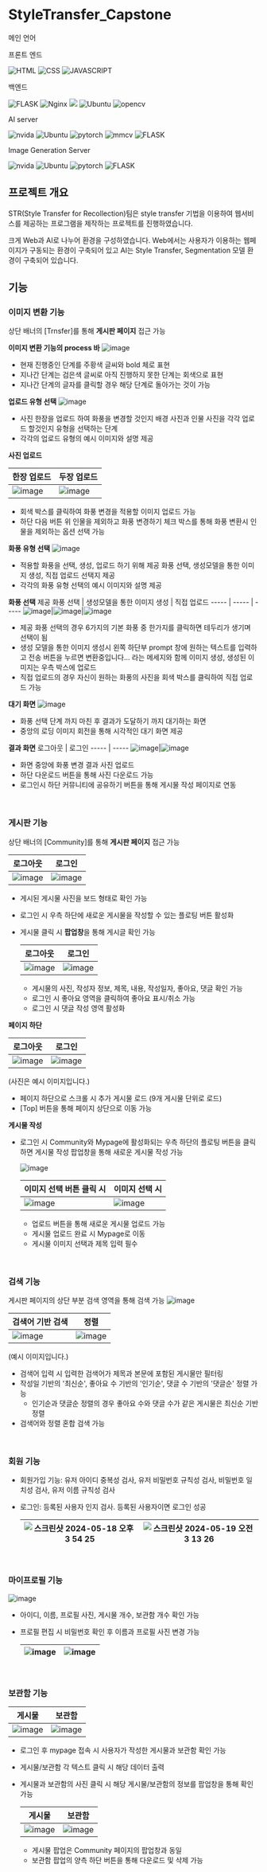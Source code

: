 # StyleTransfer_Capstone
메인 언어




프론트 엔드

![HTML](https://img.shields.io/badge/HTML5-E34F26?style=for-the-badge&logo=html5&logoColor=white)
![CSS](https://img.shields.io/badge/CSS-239120?&style=for-the-badge&logo=css3&logoColor=white)
![JAVASCRIPT](https://img.shields.io/badge/JavaScript-F7DF1E?style=for-the-badge&logo=JavaScript&logoColor=white)

백엔드

![FLASK](https://img.shields.io/badge/Flask-000000?style=for-the-badge&logo=flask&logoColor=white)
![Nginx](https://img.shields.io/badge/Nginx-009639?style=for-the-badge&logo=nginx&logoColor=white)
![](https://img.shields.io/badge/uWSGI-4EA94B?style=for-the-badge&logo=&logoColor=white)
![Ubuntu](https://img.shields.io/badge/Ubuntu_22.04-E95420?style=for-the-badge&logo=ubuntu&logoColor=white)
![opencv](https://img.shields.io/badge/opencv-5c3ee8?style=for-the-badge&logo=opencv&logoColor=white)

AI server

![nvida](https://img.shields.io/badge/NVIDIA-RTX2070-76B900?style=for-the-badge&logo=nvidia&logoColor=white)
![Ubuntu](https://img.shields.io/badge/Ubuntu_20.04-E95420?style=for-the-badge&logo=ubuntu&logoColor=white)
![pytorch](https://img.shields.io/badge/pytorch-EE4C2C?style=for-the-badge&logo=pytorch&logoColor=white)
![mmcv](https://img.shields.io/badge/mmcv-4285F4?style=for-the-badge&logo=mmcv&logoColor=white)
![FLASK](https://img.shields.io/badge/Flask-000000?style=for-the-badge&logo=flask&logoColor=white)

Image Generation Server

![nvida](https://img.shields.io/badge/NVIDIA-RTX3080-76B900?style=for-the-badge&logo=nvidia&logoColor=white)
![Ubuntu](https://img.shields.io/badge/Ubuntu_22.04-E95420?style=for-the-badge&logo=ubuntu&logoColor=white)
![pytorch](https://img.shields.io/badge/pytorch-EE4C2C?style=for-the-badge&logo=pytorch&logoColor=white)
![FLASK](https://img.shields.io/badge/Flask-000000?style=for-the-badge&logo=flask&logoColor=white)


## 프로젝트 개요
STR(Style Transfer for Recollection)팀은 style transfer 기법을 이용하여 웹서비스를 제공하는 프로그램을 제작하는 프로젝트를 진행하였습니다. 

크게 Web과 AI로 나누어 환경을 구성하였습니다. Web에서는 사용자가 이용하는 웹페이지가 구동되는 환경이 구축되어 있고 AI는 Style Transfer, Segmentation 모델 환경이 구축되어 있습니다.

## 기능

### 이미지 변환 기능

상단 배너의 [Trnsfer]를 통해 **게시판 페이지** 접근 가능

**이미지 변환 기능의 process 바**
![image](https://github.com/STRCapstone/StyleTransfer_Capstone/assets/54662446/1e23974b-af35-4fd4-b067-584321be730e)

- 현재 진행중인 단계를 주황색 글씨와 bold 체로 표현
- 지나간 단계는 검은색 글씨로 아직 진행하지 못한 단계는 회색으로 표현
- 지나간 단계의 글자를 클릭할 경우 해당 단계로 돌아가는 것이 가능

**업로드 유형 선택**
![image](https://github.com/STRCapstone/StyleTransfer_Capstone/assets/54662446/b4d7a99a-b4d6-451a-b7e5-40bc114ebd85)

- 사진 한장을 업로드 하여 화풍을 변경할 것인지 배경 사진과 인물 사진을 각각 업로드 할것인지 유형을 선택하는 단계
- 각각의 업로드 유형의 예시 이미지와 설명 제공


**사진 업로드**

한장 업로드 | 두장 업로드
----- | -----
![image](https://github.com/STRCapstone/StyleTransfer_Capstone/assets/54662446/f3fc0136-da2f-444e-bfb2-59628c7dcef5)|![image](https://github.com/STRCapstone/StyleTransfer_Capstone/assets/54662446/c1d54d7a-daf6-4bc8-aacd-78a393fbde3a)

- 회색 박스를 클릭하여 화풍 변경을 적용할 이미지 업로드 가능
- 하단 다음 버튼 위 인물을 제외하고 화풍 변경하기 체크 박스를 통해 화풍 변환시 인물을 제외하는 옵션 선택 가능


**화풍 유형 선택**
![image](https://github.com/STRCapstone/StyleTransfer_Capstone/assets/54662446/fcc5824c-e5a8-453a-ae49-6809a20b41f8)

- 적용할 화풍을 선택, 생성, 업로드 하기 위해 제공 화풍 선택, 생성모델을 통한 이미지 생성, 직접 업로드 선택지 제공
- 각각의 화풍 유형 선택의 예시 이미지와 설명 제공

**화풍 선택**
제공 화풍 선택 | 생성모델을 통한 이미지 생성 | 직접 업로드
----- | ----- | -----
![image](https://github.com/STRCapstone/StyleTransfer_Capstone/assets/54662446/e7bed627-2e60-49a1-9a4a-ceabb7e05e5f)|![image](https://github.com/STRCapstone/StyleTransfer_Capstone/assets/54662446/e207e2fa-0c21-4e64-b8a5-6e1aff9acf95)|![image](https://github.com/STRCapstone/StyleTransfer_Capstone/assets/54662446/9aba12a9-1989-40a0-95f6-d89a0e4af4b5)

- 제공 화풍 선택의 경우 6가지의 기본 화풍 중 한가지를 클릭하면 테두리가 생기며 선택이 됨
- 생성 모델을 통한 이미지 생성시 왼쪽 하단부 prompt 창에 원하는 텍스트를 입력하고 전송 버튼을 누르면 변환중입니다... 라는 메세지와 함께 이미지 생성, 생성된 이미지는 우측 박스에 업로드
- 직접 업로드의 경우 자신이 원하는 화풍의 사진을 회색 박스를 클릭하여 직접 업로드 가능

**대기 화면**
![image](https://github.com/STRCapstone/StyleTransfer_Capstone/assets/54662446/0889f3aa-5486-40d1-a4b5-99e1e97ae757)

- 화풍 선택 단계 까지 마친 후 결과가 도달하기 까지 대기하는 화면
- 중앙의 로딩 이미지 회전을 통해 시각적인 대기 화면 제공 

**결과 화면**
로그아웃 | 로그인
----- | -----
![image](https://github.com/STRCapstone/StyleTransfer_Capstone/assets/54662446/235b1ed4-fa0b-4eb5-af1b-11825125b776)|![image](https://github.com/STRCapstone/StyleTransfer_Capstone/assets/54662446/3ebe1f85-f25d-4819-a3b5-13be3cf40966)


- 화면 중앙에 화풍 변경 결과 사진 업로드
- 하단 다운로드 버튼을 통해 사진 다운로드 가능
- 로그인시 하단 커뮤니티에 공유하기 버튼을 통해 게시물 작성 페이지로 연동

<br/>


### 게시판 기능

상단 배너의 [Community]를 통해 **게시판 페이지** 접근 가능

로그아웃 | 로그인
----- | -----
![image](https://github.com/STRCapstone/StyleTransfer_Capstone/assets/94973258/0b161f18-afaa-4bde-a2e7-e5f5e237bb5e) | ![image](https://github.com/STRCapstone/StyleTransfer_Capstone/assets/94973258/e45af61a-e7c9-419f-ad25-315774d8124d)

- 게시된 게시물 사진을 보드 형태로 확인 가능
- 로그인 시 우측 하단에 새로운 게시물을 작성할 수 있는 플로팅 버튼 활성화

- 게시물 클릭 시 **팝업창**을 통해 게시글 확인 가능
  
  로그아웃 | 로그인
  ----- | -----
  ![image](https://github.com/STRCapstone/StyleTransfer_Capstone/assets/94973258/d78789f5-a40e-4bc1-a1ac-c5702689d470) | ![image](https://github.com/STRCapstone/StyleTransfer_Capstone/assets/94973258/130b0fa3-8a25-4b64-a4bb-2703adfa6ee3)
  
  - 게시물의 사진, 작성자 정보, 제목, 내용, 작성일자, 좋아요, 댓글 확인 가능
  - 로그인 시 좋아요 영역을 클릭하여 좋아요 표시/취소 가능
  - 로그인 시 댓글 작성 영역 활성화

**페이지 하단**

로그아웃 | 로그인
----- | -----
![image](https://github.com/STRCapstone/StyleTransfer_Capstone/assets/94973258/6e9fe430-7abd-4835-be17-548c5f6963c3) | ![image](https://github.com/STRCapstone/StyleTransfer_Capstone/assets/94973258/32d4be55-9498-4124-bff0-4663ed12f84c)

(사진은 예시 이미지입니다.)

- 페이지 하단으로 스크롤 시 추가 게시물 로드 (9개 게시물 단위로 로드)
- [Top] 버튼을 통해 페이지 상단으로 이동 가능


**게시물 작성**
- 로그인 시 Community와 Mypage에 활성화되는 우측 하단의 플로팅 버튼을 클릭하면 게시물 작성 팝업창을 통해 새로운 게시물 작성 가능

  ![image](https://github.com/STRCapstone/StyleTransfer_Capstone/assets/94973258/ebe2d978-7453-4187-9df2-6ef8938e2998)

  이미지 선택 버튼 클릭 시 | 이미지 선택 시
  ----- | -----
  ![image](https://github.com/STRCapstone/StyleTransfer_Capstone/assets/94973258/e692a73c-9d9b-47c9-8f2e-4519bc43ebea) | ![image](https://github.com/STRCapstone/StyleTransfer_Capstone/assets/94973258/1022c720-5bfd-4821-862a-52cedd055128)

  - 업로드 버튼을 통해 새로운 게시물 업로드 가능
  - 게시물 업로드 완료 시 Mypage로 이동
  - 게시물 이미지 선택과 제목 입력 필수

<br/>


### 검색 기능
게시판 페이지의 상단 부분 검색 영역을 통해 검색 가능
![image](https://github.com/STRCapstone/StyleTransfer_Capstone/assets/94973258/65cf4ce7-42ab-4281-bc25-e26ee4469ad2)

검색어 기반 검색 | 정렬
----- | -----
![image](https://github.com/STRCapstone/StyleTransfer_Capstone/assets/94973258/d322ecf1-7043-4357-b654-7d973673a4b0) | ![image](https://github.com/STRCapstone/StyleTransfer_Capstone/assets/94973258/2f7ffc13-d8e7-4f12-a90f-4ee0af3a05b2)

(예시 이미지입니다.)
- 검색어 입력 시 입력한 검색어가 제목과 본문에 포함된 게시물만 필터링
- 작성일 기반의 '최신순', 좋아요 수 기반의 '인기순', 댓글 수 기반의 '댓글순' 정렬 가능
  - 인기순과 댓글순 정렬의 경우 좋아요 수와 댓글 수가 같은 게시물은 최신순 기반 정렬
- 검색어와 정렬 혼합 검색 가능

<br/>


### 회원 기능
- 회원가입 기능: 유저 아이디 중복성 검사, 유저 비밀번호 규칙성 검사, 비밀번호 일치성 검사, 유저 이름 규칙성 검사
- 로그인: 등록된 사용자 인지 검사. 등록된 사용자이면 로그인 성공
  
  ![스크린샷 2024-05-18 오후 3 54 25](https://github.com/STRCapstone/StyleTransfer_Capstone/assets/56315335/5e115089-6a69-4c06-9edd-b6cd407e8108) | ![스크린샷 2024-05-19 오전 3 13 26](https://github.com/STRCapstone/StyleTransfer_Capstone/assets/56315335/195c9065-2950-4657-a051-78d5bcb389d7)
  ----- | -----
  

<br/>


### 마이프로필 기능
![image](https://github.com/STRCapstone/StyleTransfer_Capstone/assets/94973258/a8d76d2c-1ca3-4e7e-a5af-c81047ee770f)

- 아이디, 이름, 프로필 사진, 게시물 개수, 보관함 개수 확인 가능
- 프로필 편집 시 비밀번호 확인 후 이름과 프로필 사진 변경 가능

  ![image](https://github.com/STRCapstone/StyleTransfer_Capstone/assets/94973258/7d70710f-1d04-4a0b-86f4-7ed0b731ab7a) | ![image](https://github.com/STRCapstone/StyleTransfer_Capstone/assets/94973258/b6628768-8744-4523-b2c7-306decc78566)
  ----- | -----

<br/>


### 보관함 기능

게시물 | 보관함
----- | -----
![image](https://github.com/STRCapstone/StyleTransfer_Capstone/assets/94973258/06615e22-e6fd-461e-9a42-c910efc8f2e8) | ![image](https://github.com/STRCapstone/StyleTransfer_Capstone/assets/94973258/4efb5268-1a32-4c94-9d01-d8b5f3b7a24c)

- 로그인 후 mypage 접속 시 사용자가 작성한 게시물과 보관함 확인 가능
- 게시물/보관함 각 텍스트 클릭 시 해당 데이터 출력
- 게시물과 보관함의 사진 클릭 시 해당 게시물/보관함의 정보를 팝업창을 통해 확인 가능

  게시물 | 보관함
  ----- | -----
  ![image](https://github.com/STRCapstone/StyleTransfer_Capstone/assets/94973258/98a14fcb-5f29-4fd4-a853-3b94c9d553d3) | ![image](https://github.com/STRCapstone/StyleTransfer_Capstone/assets/94973258/0e64143f-867a-46ab-9a04-d7836e715731)

  - 게시물 팝업은 Community 페이지의 팝업창과 동일
  - 보관함 팝업의 양측 하단 버튼을 통해 다운로드 및 삭제 가능
